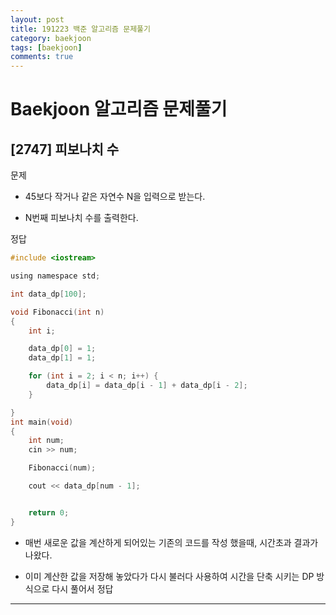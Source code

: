 ```yaml
---
layout: post
title: 191223 백준 알고리즘 문제풀기
category: baekjoon
tags: [baekjoon]
comments: true
---
```


# Baekjoon 알고리즘 문제풀기

## [2747] 피보나치 수

문제
- 45보다 작거나 같은 자연수 N을 입력으로 받는다.

- N번째 피보나치 수를 출력한다.

정답
```c
#include <iostream>

using namespace std;

int data_dp[100];

void Fibonacci(int n)
{
	int i;

	data_dp[0] = 1;
	data_dp[1] = 1;

	for (int i = 2; i < n; i++) {
		data_dp[i] = data_dp[i - 1] + data_dp[i - 2];
	}

}
int main(void)
{
	int num;
	cin >> num;

	Fibonacci(num);

	cout << data_dp[num - 1];


	return 0;
}
```
- 매번 새로운 값을 계산하게 되어있는 기존의 코드를 작성 했을때, 시간초과 결과가 나왔다.

- 이미 계산한 값을 저장해 놓았다가 다시 불러다 사용하여 시간을 단축 시키는 DP 방식으로 다시 풀어서 정답

---

